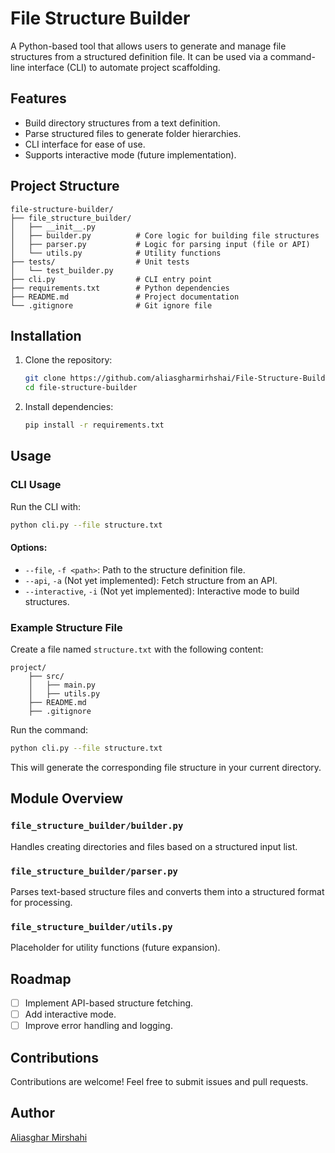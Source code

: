 # File Structure Builder

A Python-based tool that allows users to generate and manage file structures from a structured definition file. It can be used via a command-line interface (CLI) to automate project scaffolding.

## Features
- Build directory structures from a text definition.
- Parse structured files to generate folder hierarchies.
- CLI interface for ease of use.
- Supports interactive mode (future implementation).

## Project Structure
```
file-structure-builder/
├── file_structure_builder/
│   ├── __init__.py
│   ├── builder.py          # Core logic for building file structures
│   ├── parser.py           # Logic for parsing input (file or API)
│   └── utils.py            # Utility functions
├── tests/                  # Unit tests
│   └── test_builder.py
├── cli.py                  # CLI entry point
├── requirements.txt        # Python dependencies
├── README.md               # Project documentation
└── .gitignore              # Git ignore file
```

## Installation
1. Clone the repository:
   ```sh
   git clone https://github.com/aliasgharmirhshai/File-Structure-Builder.git
   cd file-structure-builder
   ```
2. Install dependencies:
   ```sh
   pip install -r requirements.txt
   ```

## Usage
### CLI Usage
Run the CLI with:
```sh
python cli.py --file structure.txt
```

#### Options:
- `--file`, `-f <path>`: Path to the structure definition file.
- `--api`, `-a` (Not yet implemented): Fetch structure from an API.
- `--interactive`, `-i` (Not yet implemented): Interactive mode to build structures.

### Example Structure File
Create a file named `structure.txt` with the following content:
```
project/
    ├── src/
    │   ├── main.py
    │   ├── utils.py
    ├── README.md
    ├── .gitignore
```
Run the command:
```sh
python cli.py --file structure.txt
```
This will generate the corresponding file structure in your current directory.

## Module Overview
### `file_structure_builder/builder.py`
Handles creating directories and files based on a structured input list.

### `file_structure_builder/parser.py`
Parses text-based structure files and converts them into a structured format for processing.

### `file_structure_builder/utils.py`
Placeholder for utility functions (future expansion).

## Roadmap
- [ ] Implement API-based structure fetching.
- [ ] Add interactive mode.
- [ ] Improve error handling and logging.

## Contributions
Contributions are welcome! Feel free to submit issues and pull requests.

## Author
[Aliasghar Mirshahi](https://github.com/aliasgharmirhshai/)

